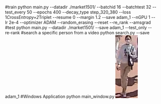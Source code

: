 #train
python main.py --datadir ./market1501/ --batchid 16 --batchtest 32 --test_every 50 --epochs 400 --decay_type step_320_380 --loss 1*CrossEntropy+2*Triplet --resume 0 --margin 1.2 --save adam_1 --nGPU 1  --lr 2e-4 --optimizer ADAM --random_erasing --reset --re_rank --amsgrad
#test
python main.py --datadir ./market1501/ --save adam_1 --test_only --re-rank
#search a specific person from a video
python search.py --save adam_1
#Windows Application
python main_window.py
![示例图片](test_data/test_img/1.jpg)
